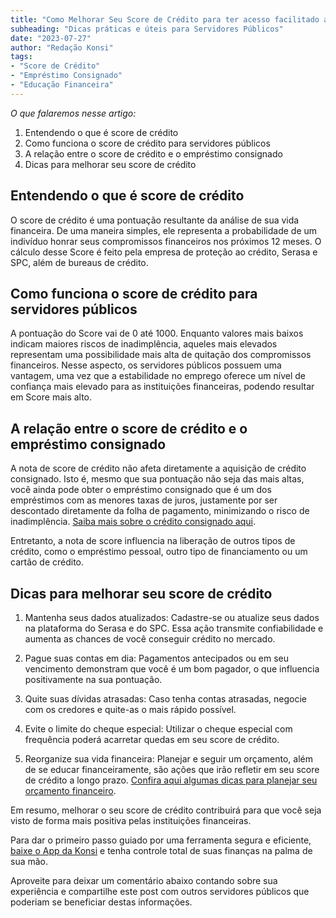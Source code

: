 ```yaml
---
title: "Como Melhorar Seu Score de Crédito para ter acesso facilitado ao Empréstimo Consignado"
subheading: "Dicas práticas e úteis para Servidores Públicos"
date: "2023-07-27"
author: "Redação Konsi"
tags:
- "Score de Crédito"
- "Empréstimo Consignado"
- "Educação Financeira"
---
```


_O que falaremos nesse artigo:_ 
1. Entendendo o que é score de crédito
2. Como funciona o score de crédito para servidores públicos
3. A relação entre o score de crédito e o empréstimo consignado
4. Dicas para melhorar seu score de crédito 

## Entendendo o que é score de crédito

O score de crédito é uma pontuação resultante da análise de sua vida financeira. De uma maneira simples, ele representa a probabilidade de um indivíduo honrar seus compromissos financeiros nos próximos 12 meses. O cálculo desse Score é feito pela empresa de proteção ao crédito, Serasa e SPC, além de bureaus de crédito.

## Como funciona o score de crédito para servidores públicos

A pontuação do Score vai de 0 até 1000. Enquanto valores mais baixos indicam maiores riscos de inadimplência, aqueles mais elevados representam uma possibilidade mais alta de quitação dos compromissos financeiros. Nesse aspecto, os servidores públicos possuem uma vantagem, uma vez que a estabilidade no emprego oferece um nível de confiança mais elevado para as instituições financeiras, podendo resultar em Score mais alto.

## A relação entre o score de crédito e o empréstimo consignado

A nota de score de crédito não afeta diretamente a aquisição de crédito consignado. Isto é, mesmo que sua pontuação não seja das mais altas, você ainda pode obter o empréstimo consignado que é um dos empréstimos com as menores taxas de juros, justamente por ser descontado diretamente da folha de pagamento, minimizando o risco de inadimplência. [Saiba mais sobre o crédito consignado aqui](https://www.konsi.com.br/postagens/por-que-o-crdito-consignado-a-melhor-escolha-para-servidores-pblicos). 

Entretanto, a nota de score influencia na liberação de outros tipos de crédito, como o empréstimo pessoal, outro tipo de financiamento ou um cartão de crédito.

## Dicas para melhorar seu score de crédito

1. Mantenha seus dados atualizados: Cadastre-se ou atualize seus dados na plataforma do Serasa e do SPC. Essa ação transmite confiabilidade e aumenta as chances de você conseguir crédito no mercado.

2. Pague suas contas em dia: Pagamentos antecipados ou em seu vencimento demonstram que você é um bom pagador, o que influencia positivamente na sua pontuação.

3. Quite suas dívidas atrasadas: Caso tenha contas atrasadas, negocie com os credores e quite-as o mais rápido possível.

4. Evite o limite do cheque especial: Utilizar o cheque especial com frequência poderá acarretar quedas em seu score de crédito.

5. Reorganize sua vida financeira: Planejar e seguir um orçamento, além de se educar financeiramente, são ações que irão refletir em seu score de crédito a longo prazo. [Confira aqui algumas dicas para planejar seu orçamento financeiro](https://www.konsi.com.br/postagens/como-criar-e-seguir-um-oramento-financeiro-pessoal-para-servidores-pblicos).

Em resumo, melhorar o seu score de crédito contribuirá para que você seja visto de forma mais positiva pelas instituições financeiras.

Para dar o primeiro passo guiado por uma ferramenta segura e eficiente, [baixe o App da Konsi](www.konsi.com.br/baixar-app) e tenha controle total de suas finanças na palma de sua mão.

Aproveite para deixar um comentário abaixo contando sobre sua experiência e compartilhe este post com outros servidores públicos que poderiam se beneficiar destas informações.